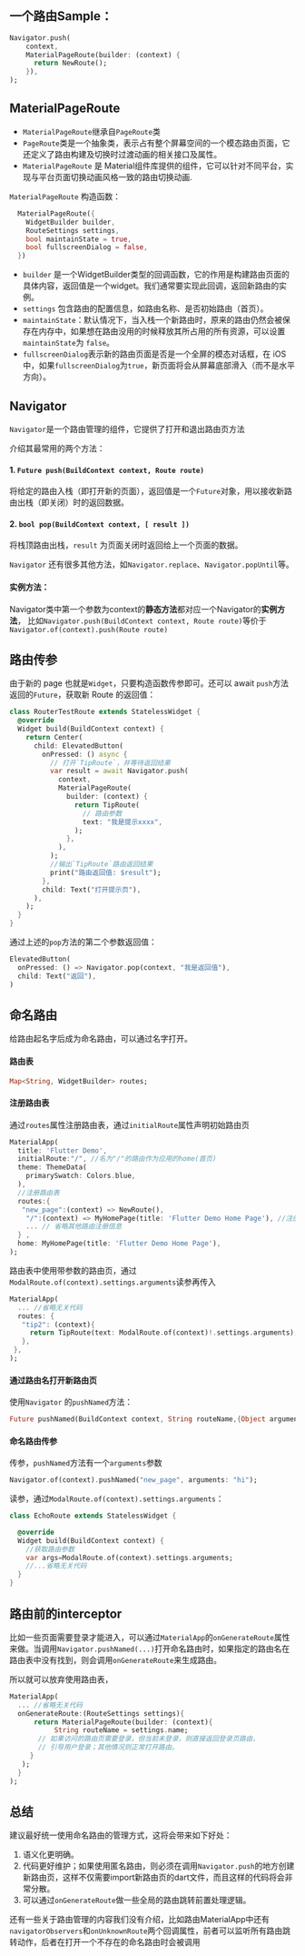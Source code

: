 ## 一个路由Sample：

```dart
Navigator.push( 
    context,
    MaterialPageRoute(builder: (context) {
      return NewRoute();
    }),
);
```

## MaterialPageRoute

- `MaterialPageRoute`继承自`PageRoute`类
- `PageRoute`类是一个抽象类，表示占有整个屏幕空间的一个模态路由页面，它还定义了路由构建及切换时过渡动画的相关接口及属性。
- `MaterialPageRoute` 是 Material组件库提供的组件，它可以针对不同平台，实现与平台页面切换动画风格一致的路由切换动画.

`MaterialPageRoute` 构造函数：

```dart
  MaterialPageRoute({
    WidgetBuilder builder,
    RouteSettings settings,
    bool maintainState = true,
    bool fullscreenDialog = false,
  })
```

- `builder` 是一个WidgetBuilder类型的回调函数，它的作用是构建路由页面的具体内容，返回值是一个widget。我们通常要实现此回调，返回新路由的实例。
- `settings` 包含路由的配置信息，如路由名称、是否初始路由（首页）。
- `maintainState`：默认情况下，当入栈一个新路由时，原来的路由仍然会被保存在内存中，如果想在路由没用的时候释放其所占用的所有资源，可以设置`maintainState`为 `false`。
- `fullscreenDialog`表示新的路由页面是否是一个全屏的模态对话框，在 iOS 中，如果`fullscreenDialog`为`true`，新页面将会从屏幕底部滑入（而不是水平方向）。

## Navigator

`Navigator`是一个路由管理的组件，它提供了打开和退出路由页方法

介绍其最常用的两个方法：

#### 1. `Future push(BuildContext context, Route route)`

将给定的路由入栈（即打开新的页面），返回值是一个`Future`对象，用以接收新路由出栈（即关闭）时的返回数据。

#### 2. `bool pop(BuildContext context, [ result ])`

将栈顶路由出栈，`result` 为页面关闭时返回给上一个页面的数据。

`Navigator` 还有很多其他方法，如`Navigator.replace`、`Navigator.popUntil`等。

#### 实例方法：

Navigator类中第一个参数为context的**静态方法**都对应一个Navigator的**实例方法**， 比如`Navigator.push(BuildContext context, Route route)`等价于`Navigator.of(context).push(Route route)`

## 路由传参

由于新的 page 也就是`Widget`，只要构造函数传参即可。还可以 await `push`方法返回的`Future`，获取新 Route 的返回值：

```dart
class RouterTestRoute extends StatelessWidget {
  @override
  Widget build(BuildContext context) {
    return Center(
      child: ElevatedButton(
        onPressed: () async {
          // 打开`TipRoute`，并等待返回结果
          var result = await Navigator.push(
            context,
            MaterialPageRoute(
              builder: (context) {
                return TipRoute(
                  // 路由参数
                  text: "我是提示xxxx",
                );
              },
            ),
          );
          //输出`TipRoute`路由返回结果
          print("路由返回值: $result");
        },
        child: Text("打开提示页"),
      ),
    );
  }
}
```

通过上述的`pop`方法的第二个参数返回值：

```dart
ElevatedButton(
  onPressed: () => Navigator.pop(context, "我是返回值"),
  child: Text("返回"),
)
```

## 命名路由

给路由起名字后成为命名路由，可以通过名字打开。

#### 路由表

```dart
Map<String, WidgetBuilder> routes;
```

#### 注册路由表

通过`routes`属性注册路由表，通过`initialRoute`属性声明初始路由页

```dart
MaterialApp(
  title: 'Flutter Demo',
  initialRoute:"/", //名为"/"的路由作为应用的home(首页)
  theme: ThemeData(
    primarySwatch: Colors.blue,
  ),
  //注册路由表
  routes:{
   "new_page":(context) => NewRoute(),
    "/":(context) => MyHomePage(title: 'Flutter Demo Home Page'), //注册首页路由
    ... // 省略其他路由注册信息
  } ,
  home: MyHomePage(title: 'Flutter Demo Home Page'),
);
```

路由表中使用带参数的路由页，通过`ModalRoute.of(context).settings.arguments`读参再传入

```dart
MaterialApp(
  ... //省略无关代码
  routes: {
   "tip2": (context){
     return TipRoute(text: ModalRoute.of(context)!.settings.arguments);
   },
 }, 
);
```

#### 通过路由名打开新路由页

使用`Navigator` 的`pushNamed`方法：

```dart
Future pushNamed(BuildContext context, String routeName,{Object arguments})
```

#### 命名路由传参

传参，`pushNamed`方法有一个`arguments`参数

```dart
Navigator.of(context).pushNamed("new_page", arguments: "hi");
```

读参，通过`ModalRoute.of(context).settings.arguments`：

```dart
class EchoRoute extends StatelessWidget {

  @override
  Widget build(BuildContext context) {
    //获取路由参数  
    var args=ModalRoute.of(context).settings.arguments;
    //...省略无关代码
  }
}
```

## 路由前的interceptor

比如一些页面需要登录才能进入，可以通过`MaterialApp`的`onGenerateRoute`属性来做。当调用`Navigator.pushNamed(...)`打开命名路由时，如果指定的路由名在路由表中没有找到，则会调用`onGenerateRoute`来生成路由。

所以就可以放弃使用路由表，

```dart
MaterialApp(
  ... //省略无关代码
  onGenerateRoute:(RouteSettings settings){
	  return MaterialPageRoute(builder: (context){
		   String routeName = settings.name;
       // 如果访问的路由页需要登录，但当前未登录，则直接返回登录页路由，
       // 引导用户登录；其他情况则正常打开路由。
     }
   );
  }
);
```

## 总结

建议最好统一使用命名路由的管理方式，这将会带来如下好处：

1. 语义化更明确。
2. 代码更好维护；如果使用匿名路由，则必须在调用`Navigator.push`的地方创建新路由页，这样不仅需要import新路由页的dart文件，而且这样的代码将会非常分散。
3. 可以通过`onGenerateRoute`做一些全局的路由跳转前置处理逻辑。

还有一些关于路由管理的内容我们没有介绍，比如路由MaterialApp中还有`navigatorObservers`和`onUnknownRoute`两个回调属性，前者可以监听所有路由跳转动作，后者在打开一个不存在的命名路由时会被调用